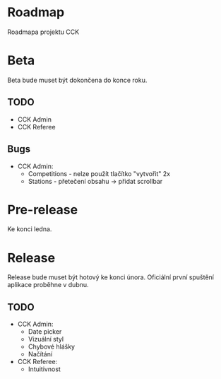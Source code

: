 # Roadmap

Roadmapa projektu CCK

# Beta

Beta bude muset být dokončena do konce roku.

## TODO

- CCK Admin
- CCK Referee

## Bugs

- CCK Admin:
  - Competitions - nelze použít tlačítko "vytvořit" 2x
  - Stations - přetečení obsahu -> přidat scrollbar

# Pre-release

Ke konci ledna.

# Release

Release bude muset být hotový ke konci února. Oficiální první spuštění aplikace proběhne v dubnu.

## TODO

- CCK Admin:
  - Date picker
  - Vizuální styl
  - Chybové hlášky
  - Načítání
- CCK Referee:
  - Intuitivnost
